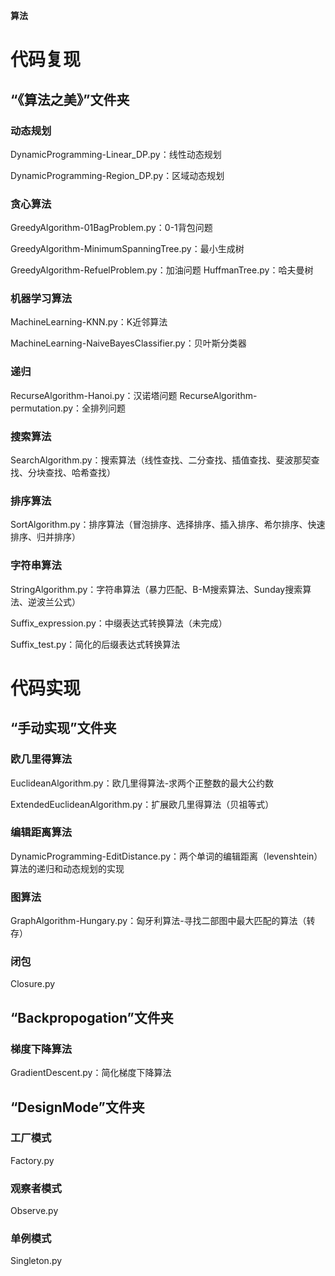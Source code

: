 **算法**

# 代码复现
## “《算法之美》”文件夹
### 动态规划
DynamicProgramming-Linear_DP.py：线性动态规划

DynamicProgramming-Region_DP.py：区域动态规划

### 贪心算法
GreedyAlgorithm-01BagProblem.py：0-1背包问题

GreedyAlgorithm-MinimumSpanningTree.py：最小生成树

GreedyAlgorithm-RefuelProblem.py：加油问题
HuffmanTree.py：哈夫曼树

### 机器学习算法
MachineLearning-KNN.py：K近邻算法

MachineLearning-NaiveBayesClassifier.py：贝叶斯分类器

### 递归
RecurseAlgorithm-Hanoi.py：汉诺塔问题
RecurseAlgorithm-permutation.py：全排列问题

### 搜索算法
SearchAlgorithm.py：搜索算法（线性查找、二分查找、插值查找、斐波那契查找、分块查找、哈希查找）

### 排序算法
SortAlgorithm.py：排序算法（冒泡排序、选择排序、插入排序、希尔排序、快速排序、归并排序）

### 字符串算法
StringAlgorithm.py：字符串算法（暴力匹配、B-M搜索算法、Sunday搜索算法、逆波兰公式）

Suffix_expression.py：中缀表达式转换算法（未完成）

Suffix_test.py：简化的后缀表达式转换算法


# 代码实现
## “手动实现”文件夹
### 欧几里得算法
EuclideanAlgorithm.py：欧几里得算法-求两个正整数的最大公约数

ExtendedEuclideanAlgorithm.py：扩展欧几里得算法（贝祖等式）

### 编辑距离算法
DynamicProgramming-EditDistance.py：两个单词的编辑距离（levenshtein）算法的递归和动态规划的实现

### 图算法
GraphAlgorithm-Hungary.py：匈牙利算法-寻找二部图中最大匹配的算法（转存）

### 闭包
Closure.py

## “Backpropogation”文件夹
### 梯度下降算法
GradientDescent.py：简化梯度下降算法

## “DesignMode”文件夹
### 工厂模式
Factory.py

### 观察者模式
Observe.py

### 单例模式
Singleton.py
